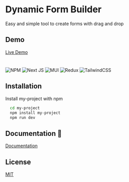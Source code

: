 # Dynamic Form Builder

Easy and simple tool to create forms with drag and drop

## Demo

[Live Demo](https://form-builder-lilac.vercel.app)

#

![NPM](https://img.shields.io/badge/NPM-%23000000.svg?style=for-the-badge&logo=npm&logoColor=white)
![Next JS](https://img.shields.io/badge/Next-black?style=for-the-badge&logo=next.js&logoColor=white)
![MUI](https://img.shields.io/badge/MUI-%230081CB.svg?style=for-the-badge&logo=mui&logoColor=white)
![Redux](https://img.shields.io/badge/redux-%23593d88.svg?style=for-the-badge&logo=redux&logoColor=white)
![TailwindCSS](https://img.shields.io/badge/tailwindcss-%2338B2AC.svg?style=for-the-badge&logo=tailwind-css&logoColor=white)

## Installation

Install my-project with npm

```bash
  cd my-project
  npm install my-project
  npm run dev
```

## Documentation 📖

[Documentation](https://share.nuclino.com/p/Dynamic-Form-Builder-yP0AsejsM3_oYRRbQbo_wJ)

## License

[MIT](https://choosealicense.com/licenses/mit/)
